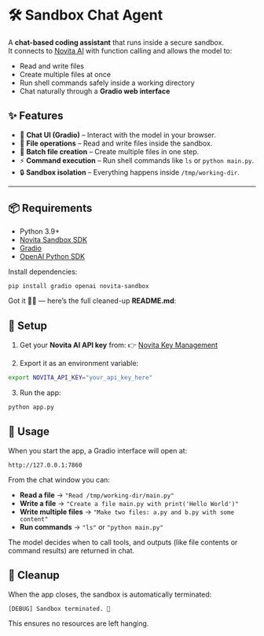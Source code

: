 # 🛠️ Sandbox Chat Agent

A **chat-based coding assistant** that runs inside a secure sandbox.  
It connects to [Novita AI](https://novita.ai/) with function calling and allows the model to:

- Read and write files  
- Create multiple files at once  
- Run shell commands safely inside a working directory  
- Chat naturally through a **Gradio web interface**  

## ✨ Features

- 💬 **Chat UI (Gradio)** – Interact with the model in your browser.  
- 📂 **File operations** – Read and write files inside the sandbox.  
- 📑 **Batch file creation** – Create multiple files in one step.  
- ⚡ **Command execution** – Run shell commands like `ls` or `python main.py`.  
- 🔒 **Sandbox isolation** – Everything happens inside `/tmp/working-dir`.  

---

## 📦 Requirements

- Python 3.9+  
- [Novita Sandbox SDK](https://pypi.org/project/novita-sandbox/)  
- [Gradio](https://gradio.app/)  
- [OpenAI Python SDK](https://pypi.org/project/openai/)  

Install dependencies:

```bash
pip install gradio openai novita-sandbox
```

Got it 👍🏿 — here’s the full cleaned-up **README.md**:


## 🔑 Setup

1. Get your **Novita AI API key** from:
   👉 [Novita Key Management](https://novita.ai/settings/key-management)

2. Export it as an environment variable:

```bash
export NOVITA_API_KEY="your_api_key_here"
```

3. Run the app:

```bash
python app.py
```


## 🚀 Usage

When you start the app, a Gradio interface will open at:

```
http://127.0.0.1:7860
```

From the chat window you can:

* **Read a file** → `"Read /tmp/working-dir/main.py"`
* **Write a file** → `"Create a file main.py with print('Hello World')"`
* **Write multiple files** → `"Make two files: a.py and b.py with some content"`
* **Run commands** → `"ls"` or `"python main.py"`

The model decides when to call tools, and outputs (like file contents or command results) are returned in chat.


## 🛑 Cleanup

When the app closes, the sandbox is automatically terminated:

```
[DEBUG] Sandbox terminated. 👋
```

This ensures no resources are left hanging.